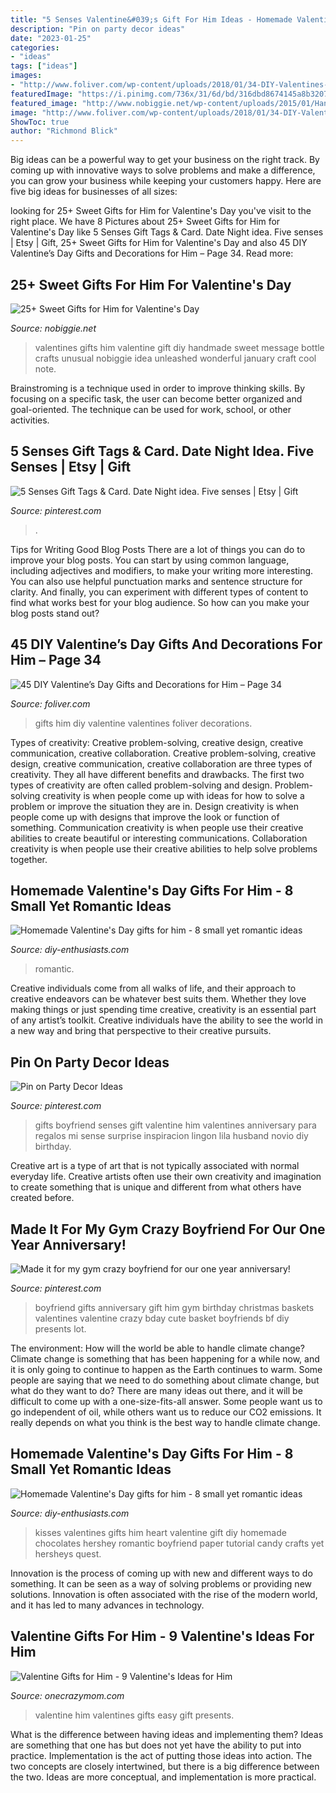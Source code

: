 ```yaml
---
title: "5 Senses Valentine&#039;s Gift For Him Ideas - Homemade Valentine&#039;s Day Gifts For Him"
description: "Pin on party decor ideas"
date: "2023-01-25"
categories:
- "ideas"
tags: ["ideas"]
images:
- "http://www.foliver.com/wp-content/uploads/2018/01/34-DIY-Valentines-Day-Gifts-for-Him.jpg"
featuredImage: "https://i.pinimg.com/736x/31/6d/bd/316dbd8674145a8b3207a3479c2abcdd.jpg"
featured_image: "http://www.nobiggie.net/wp-content/uploads/2015/01/Handmade-Message-in-a-Bottle-Valentines-25-Sweet-Gifts-for-Him-for-Valentines-Day-NoBiggie.net_.jpg"
image: "http://www.foliver.com/wp-content/uploads/2018/01/34-DIY-Valentines-Day-Gifts-for-Him.jpg"
ShowToc: true
author: "Richmond Blick"
---
```



Big ideas can be a powerful way to get your business on the right track. By coming up with innovative ways to solve problems and make a difference, you can grow your business while keeping your customers happy. Here are five big ideas for businesses of all sizes: 

	

		
looking for 25+ Sweet Gifts for Him for Valentine&#039;s Day you've visit to the right place. We have 8 Pictures about 25+ Sweet Gifts for Him for Valentine&#039;s Day like 5 Senses Gift Tags &amp; Card. Date Night idea. Five senses | Etsy | Gift, 25+ Sweet Gifts for Him for Valentine&#039;s Day and also 45 DIY Valentine’s Day Gifts and Decorations for Him – Page 34. Read more:
		
    
## 25+ Sweet Gifts For Him For Valentine&#039;s Day

<img loading=lazy src="http://www.nobiggie.net/wp-content/uploads/2015/01/Handmade-Message-in-a-Bottle-Valentines-25-Sweet-Gifts-for-Him-for-Valentines-Day-NoBiggie.net_.jpg" onerror="this.onerror=null;this.src='https://tse3.mm.bing.net/th?id=OIP.xVBNXUoyzJSAFhwo-mQkfQHaLH&amp;pid=15.1';" alt="25+ Sweet Gifts for Him for Valentine&#039;s Day">

_Source: nobiggie.net_

>valentines gifts him valentine gift diy handmade sweet message bottle crafts unusual nobiggie idea unleashed wonderful january craft cool note. 

	

Brainstroming is a technique used in order to improve thinking skills. By focusing on a specific task, the user can become better organized and goal-oriented. The technique can be used for work, school, or other activities.

    
## 5 Senses Gift Tags &amp; Card. Date Night Idea. Five Senses | Etsy | Gift

<img loading=lazy src="https://i.pinimg.com/736x/31/6d/bd/316dbd8674145a8b3207a3479c2abcdd.jpg" onerror="this.onerror=null;this.src='https://tse3.mm.bing.net/th?id=OIP.ShBTY9dzSctb7eevXocpfQHaFn&amp;pid=15.1';" alt="5 Senses Gift Tags &amp; Card. Date Night idea. Five senses | Etsy | Gift">

_Source: pinterest.com_

>. 

	

Tips for Writing Good Blog Posts
There are a lot of things you can do to improve your blog posts. You can start by using common language, including adjectives and modifiers, to make your writing more interesting. You can also use helpful punctuation marks and sentence structure for clarity. And finally, you can experiment with different types of content to find what works best for your blog audience. So how can you make your blog posts stand out?

    
## 45 DIY Valentine’s Day Gifts And Decorations For Him – Page 34

<img loading=lazy src="http://www.foliver.com/wp-content/uploads/2018/01/34-DIY-Valentines-Day-Gifts-for-Him.jpg" onerror="this.onerror=null;this.src='https://tse4.mm.bing.net/th?id=OIP._ynPDNgZsRxxzJHlzZ9YUQCpFx&amp;pid=15.1';" alt="45 DIY Valentine’s Day Gifts and Decorations for Him – Page 34">

_Source: foliver.com_

>gifts him diy valentine valentines foliver decorations. 

	

Types of creativity: Creative problem-solving, creative design, creative communication, creative collaboration.
Creative problem-solving, creative design, creative communication, creative collaboration are three types of creativity. They all have different benefits and drawbacks. The first two types of creativity are often called problem-solving and design. Problem-solving creativity is when people come up with ideas for how to solve a problem or improve the situation they are in. Design creativity is when people come up with designs that improve the look or function of something. Communication creativity is when people use their creative abilities to create beautiful or interesting communications. Collaboration creativity is when people use their creative abilities to help solve problems together.

    
## Homemade Valentine&#039;s Day Gifts For Him - 8 Small Yet Romantic Ideas

<img loading=lazy src="https://www.diy-enthusiasts.com/wp-content/uploads/2014/01/homemade-valentines-day-gifts-for-him-jar-reasons-to-love-messages.jpg" onerror="this.onerror=null;this.src='https://tse2.mm.bing.net/th?id=OIP.vvN-V-FnLyp91N14Yw_wfwHaHi&amp;pid=15.1';" alt="Homemade Valentine&#039;s Day gifts for him - 8 small yet romantic ideas">

_Source: diy-enthusiasts.com_

>romantic. 

	

Creative individuals come from all walks of life, and their approach to creative endeavors can be whatever best suits them. Whether they love making things or just spending time creative, creativity is an essential part of any artist’s toolkit. Creative individuals have the ability to see the world in a new way and bring that perspective to their creative pursuits.

    
## Pin On Party Decor Ideas

<img loading=lazy src="https://i.pinimg.com/736x/3a/65/67/3a65674685141dd6d3f8e4846c317ae6--valentine-gifts-for-him--senses-gift-for-boyfriend-valentines.jpg" onerror="this.onerror=null;this.src='https://tse3.mm.bing.net/th?id=OIP.6PIT7gO3bXAwKOAjhI8DggHaJn&amp;pid=15.1';" alt="Pin on Party Decor Ideas">

_Source: pinterest.com_

>gifts boyfriend senses gift valentine him valentines anniversary para regalos mi sense surprise inspiracion lingon lila husband novio diy birthday. 

	

Creative art is a type of art that is not typically associated with normal everyday life. Creative artists often use their own creativity and imagination to create something that is unique and different from what others have created before.

    
## Made It For My Gym Crazy Boyfriend For Our One Year Anniversary! ️

<img loading=lazy src="https://i.pinimg.com/originals/ed/85/e1/ed85e1caad94c752371ef0ef1c7d350e.jpg" onerror="this.onerror=null;this.src='https://tse3.mm.bing.net/th?id=OIP.iQNSl8JFYtbiS0xL3NOhVwHaJ4&amp;pid=15.1';" alt="Made it for my gym crazy boyfriend for our one year anniversary! ️">

_Source: pinterest.com_

>boyfriend gifts anniversary gift him gym birthday christmas baskets valentines valentine crazy bday cute basket boyfriends bf diy presents lot. 

	

The environment: How will the world be able to handle climate change?
Climate change is something that has been happening for a while now, and it is only going to continue to happen as the Earth continues to warm. Some people are saying that we need to do something about climate change, but what do they want to do? There are many ideas out there, and it will be difficult to come up with a one-size-fits-all answer. Some people want us to go independent of oil, while others want us to reduce our CO2 emissions. It really depends on what you think is the best way to handle climate change.

    
## Homemade Valentine&#039;s Day Gifts For Him - 8 Small Yet Romantic Ideas

<img loading=lazy src="https://www.diy-enthusiasts.com/wp-content/uploads/2014/01/valentines-day-gifts-for-him-chocolates-kisses-red-paper-heart.jpg" onerror="this.onerror=null;this.src='https://tse3.mm.bing.net/th?id=OIP.V5WXJ47S3CK_E9GQvNZGwAHaFQ&amp;pid=15.1';" alt="Homemade Valentine&#039;s Day gifts for him - 8 small yet romantic ideas">

_Source: diy-enthusiasts.com_

>kisses valentines gifts him heart valentine gift diy homemade chocolates hershey romantic boyfriend paper tutorial candy crafts yet hersheys quest. 

	

Innovation is the process of coming up with new and different ways to do something. It can be seen as a way of solving problems or providing new solutions. Innovation is often associated with the rise of the modern world, and it has led to many advances in technology.

    
## Valentine Gifts For Him - 9 Valentine&#039;s Ideas For Him

<img loading=lazy src="https://www.onecrazymom.com/wp-content/uploads/2017/11/valentine-day-ideas-for-him.jpg" onerror="this.onerror=null;this.src='https://tse2.mm.bing.net/th?id=OIP.ASYRoEJCy-FEkOnXzbiwFQHaLH&amp;pid=15.1';" alt="Valentine Gifts for Him - 9 Valentine&#039;s Ideas for Him">

_Source: onecrazymom.com_

>valentine him valentines gifts easy gift presents. 

	

What is the difference between having ideas and implementing them?
Ideas are something that one has but does not yet have the ability to put into practice. Implementation is the act of putting those ideas into action. The two concepts are closely intertwined, but there is a big difference between the two. Ideas are more conceptual, and implementation is more practical.

